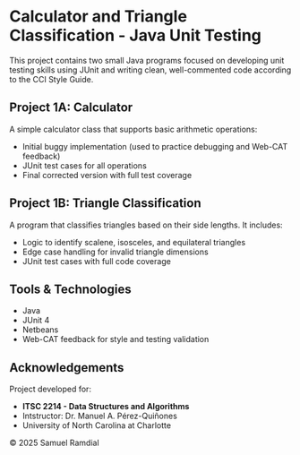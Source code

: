 # Calculator and Triangle Classification - Java Unit Testing 

This project contains two small Java programs focused on developing unit testing skills using JUnit and writing clean, well-commented code according to the CCI Style Guide. 

## Project 1A: Calculator 
A simple calculator class that supports basic arithmetic operations: 
- Initial buggy implementation (used to practice debugging and Web-CAT feedback)
- JUnit test cases for all operations
- Final corrected version with full test coverage

## Project 1B: Triangle Classification

A program that classifies triangles based on their side lengths. It includes: 
- Logic to identify scalene, isosceles, and equilateral triangles
- Edge case handling for invalid triangle dimensions
- JUnit test cases with full code coverage

## Tools & Technologies 
- Java
- JUnit 4
- Netbeans
- Web-CAT feedback for style and testing validation

## Acknowledgements
Project developed for: 
- **ITSC 2214 - Data Structures and Algorithms**
- Intstructor: Dr. Manuel A. Pérez-Quiñones
- University of North Carolina at Charlotte

© 2025 Samuel Ramdial

